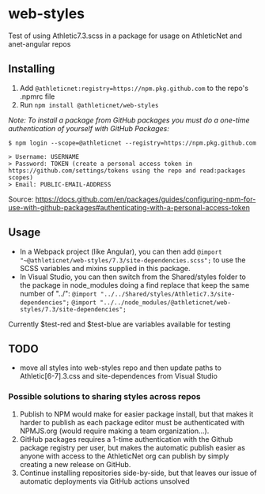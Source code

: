 # web-styles
Test of using Athletic7.3.scss in a package for usage on AthleticNet and anet-angular repos

## Installing

1. Add `@athleticnet:registry=https://npm.pkg.github.com` to the repo's .npmrc file 
2. Run `npm install @athleticnet/web-styles`

*Note: To install a package from GitHub packages you must do a one-time authentication of yourself with GitHub Packages:* 

```
$ npm login --scope=@athleticnet --registry=https://npm.pkg.github.com

> Username: USERNAME
> Password: TOKEN (create a personal access token in https://github.com/settings/tokens using the repo and read:packages scopes)
> Email: PUBLIC-EMAIL-ADDRESS
```
Source: https://docs.github.com/en/packages/guides/configuring-npm-for-use-with-github-packages#authenticating-with-a-personal-access-token

## Usage
- In a Webpack project (like Angular), you can then add `@import "~@athleticnet/web-styles/7.3/site-dependencies.scss";` to use the SCSS variables and mixins supplied in this package.
- In Visual Studio, you can then switch from the Shared/styles folder to the package in node_modules doing a find replace that keep the same number of "../": 
`@import "../../Shared/styles/Athletic7.3/site-dependencies";`
`@import "../../node_modules/@athleticnet/web-styles/7.3/site-dependencies";` 

Currently $test-red and $test-blue are variables available for testing

## TODO 
- move all styles into web-styles repo and then update paths to Athletic[6-7].3.css and site-dependences from Visual Studio

### Possible solutions to sharing styles across repos
1. Publish to NPM would make for easier package install, but that makes it harder to publish as each package editor must be authenticated with NPMJS.org (would require making a team organization...). 
2. GitHub packages requires a 1-time authentication with the Github package registry per user, but makes the automatic publish easier as anyone with access to the AthleticNet org can publish by simply creating a new release on GitHub.
3. Continue installing repositories side-by-side, but that leaves our issue of automatic deployments via GitHub actions unsolved